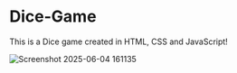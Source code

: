 # Dice-Game

This is a Dice game created in HTML, CSS and JavaScript!

![Screenshot 2025-06-04 161135](https://github.com/user-attachments/assets/71f6edb9-a2f9-4ffa-8f81-9f9acceb5fde)
